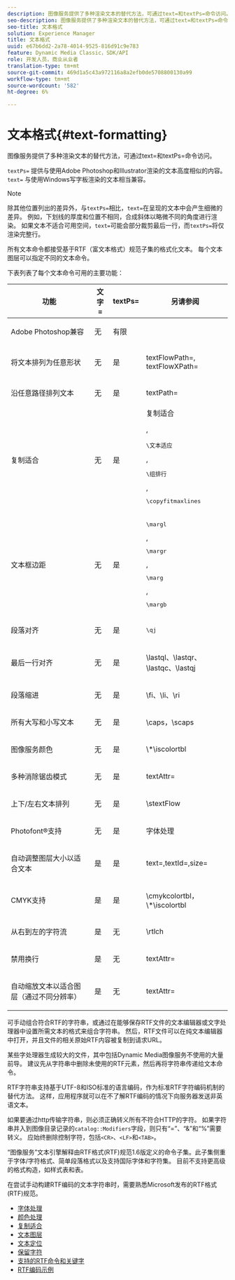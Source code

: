 ```yaml
---
description: 图像服务提供了多种渲染文本的替代方法，可通过text=和textPs=命令访问。
seo-description: 图像服务提供了多种渲染文本的替代方法，可通过text=和textPs=命令访问。
seo-title: 文本格式
solution: Experience Manager
title: 文本格式
uuid: e67b6dd2-2a78-4014-9525-816d91c9e783
feature: Dynamic Media Classic，SDK/API
role: 开发人员，商业从业者
translation-type: tm+mt
source-git-commit: 469d1a5c43a972116a8a2efb0de5708800130a99
workflow-type: tm+mt
source-wordcount: '582'
ht-degree: 6%

---
```



# 文本格式{#text-formatting}

图像服务提供了多种渲染文本的替代方法，可通过text=和textPs=命令访问。

`textPs=` 提供与使用Adobe Photoshop和Illustrator渲染的文本高度相似的内容。`text=` 与使用Windows写字板渲染的文本相当兼容。

>[!NOTE]
>
>除其他位置列出的差异外，与`textPs=`相比，`text=`在呈现的文本中会产生细微的差异。 例如，下划线的厚度和位置不相同，合成斜体以略微不同的角度进行渲染。 如果文本不适合可用空间，`text=`可能会部分裁剪最后一行，而`textPs=`将仅渲染完整行。

所有文本命令都接受基于RTF（富文本格式）规范子集的格式化文本。 每个文本图层可以指定不同的文本命令。

下表列表了每个文本命令可用的主要功能：

<table id="table_9C41CBDA94C24805B538E5049B0137C6"> 
 <thead> 
  <tr> 
   <th class="entry"> <b> 功能</b> </th> 
   <th class="entry"> <b> 文字=</b> </th> 
   <th class="entry"> <b> textPs=</b> </th> 
   <th class="entry"> <b> 另请参阅</b> </th> 
  </tr> 
 </thead>
 <tbody> 
  <tr> 
   <td> <p> Adobe Photoshop兼容 </p> </td> 
   <td> <p> 无 </p> </td> 
   <td> <p> 有限 </p> </td> 
   <td> <p> </p> </td> 
  </tr> 
  <tr> 
   <td> <p>将文本排列为任意形状 </p> </td> 
   <td> <p>无 </p> </td> 
   <td> <p>是 </p> </td> 
   <td> <p>textFlowPath=, textFlowXPath= </p> </td> 
  </tr> 
  <tr> 
   <td> <p>沿任意路径排列文本 </p> </td> 
   <td> <p>无 </p> </td> 
   <td> <p>是 </p> </td> 
   <td> <p>textPath= </p> </td> 
  </tr> 
  <tr> 
   <td> <p>复制适合 </p> </td> 
   <td> <p>无 </p> </td> 
   <td> <p>是 </p> </td> 
   <td> 复制适合 <p>, <pre>\文本适应</pre>, <pre>\组排行</pre>, <pre>\copyfitmaxlines</pre> </p> </td> 
  </tr> 
  <tr> 
   <td> <p>文本框边距 </p> </td> 
   <td> <p>无 </p> </td> 
   <td> <p>是 </p> </td> 
   <td> <p><pre>\margl</pre>, <pre>\margr</pre>, <pre>\marg</pre>, <pre>\margb</pre> </p> </td> 
  </tr> 
  <tr> 
   <td> <p>段落对齐 </p> </td> 
   <td> <p>无 </p> </td> 
   <td> <p>是 </p> </td> 
   <td> <p><pre>\qj</pre> </p> </td> 
  </tr> 
  <tr> 
   <td> <p>最后一行对齐 </p> </td> 
   <td> <p>无 </p> </td> 
   <td> <p>是 </p> </td> 
   <td> <p>\lastql、\lastqr、\lastqc、\lastqj </p> </td> 
  </tr> 
  <tr> 
   <td> <p>段落缩进 </p> </td> 
   <td> <p>无 </p> </td> 
   <td> <p>是 </p> </td> 
   <td> <p>\fi、\li、\ri </p> </td> 
  </tr> 
  <tr> 
   <td> <p>所有大写和小写文本 </p> </td> 
   <td> <p>无 </p> </td> 
   <td> <p>是 </p> </td> 
   <td> <p>\caps，\scaps </p> </td> 
  </tr> 
  <tr> 
   <td> <p>图像服务颜色 </p> </td> 
   <td> <p>无 </p> </td> 
   <td> <p>是 </p> </td> 
   <td> <p>\*\iscolortbl </p> </td> 
  </tr> 
  <tr> 
   <td> <p>多种消除锯齿模式 </p> </td> 
   <td> <p>无 </p> </td> 
   <td> <p>是 </p> </td> 
   <td> <p>textAttr= </p> </td> 
  </tr> 
  <tr> 
   <td> <p>上下/左右文本排列 </p> </td> 
   <td> <p>无 </p> </td> 
   <td> <p>是 </p> </td> 
   <td> <p>\stextFlow </p> </td> 
  </tr> 
  <tr> 
   <td> <p>Photofont®支持 </p> </td> 
   <td> <p>无 </p> </td> 
   <td> <p>是 </p> </td> 
   <td> 字体处理 </td> 
  </tr> 
  <tr> 
   <td> <p>自动调整图层大小以适合文本 </p> </td> 
   <td> <p>是 </p> </td> 
   <td> <p>是 </p> </td> 
   <td> <p>text=,textId=,size= </p> </td> 
  </tr> 
  <tr> 
   <td> <p>CMYK支持 </p> </td> 
   <td> <p>是 </p> </td> 
   <td> <p>是 </p> </td> 
   <td> <p>\cmykcolortbl， \*\iscolortbl </p> </td> 
  </tr> 
  <tr> 
   <td> <p>从右到左的字符流 </p> </td> 
   <td> <p>是 </p> </td> 
   <td> <p>无 </p> </td> 
   <td> <p>\rtlch </p> </td> 
  </tr> 
  <tr> 
   <td> <p>禁用换行 </p> </td> 
   <td> <p>是 </p> </td> 
   <td> <p>无 </p> </td> 
   <td> <p>textAttr= </p> </td> 
  </tr> 
  <tr> 
   <td> <p>自动缩放文本以适合图层（通过不同分辨率） </p> </td> 
   <td> <p>是 </p> </td> 
   <td> <p>无 </p> </td> 
   <td> <p>textAttr= </p> </td> 
  </tr> 
 </tbody> 
</table>

可手动组合符合RTF的字符串，或通过在能够保存RTF文件的文本编辑器或文字处理器中设置所需文本的格式来组合字符串。 然后，RTF文件可以在纯文本编辑器中打开，并且文件的相关原始RTF内容被复制到请求URL。

某些字处理器生成较大的文件，其中包括Dynamic Media图像服务不使用的大量前导。 建议先从字符串中删除未使用的RTF元素，然后再将字符串传递给文本命令。

RTF字符串支持基于UTF-8和ISO标准的语言编码，作为标准RTF字符编码机制的替代方法。 这样，应用程序就可以在不了解RTF编码的情况下向服务器发送非英语文本。

如果要通过http传输字符串，则必须正确转义所有不符合HTTP的字符。 如果字符串并入到图像目录记录的`catalog::Modifiers`字段，则只有“=”、“&amp;”和“%”需要转义。 应始终删除控制字符，包括`<CR>`、`<LF>`和`<TAB>`。

“图像服务”文本引擎解释由RTF格式(RTF)规范1.6版定义的命令子集。此子集侧重于字体/字符格式、简单段落格式以及支持国际字体和字符集。 目前不支持更高级的格式构造，如样式表和表。

在尝试手动构建RTF编码的文本字符串时，需要熟悉Microsoft发布的RTF格式(RTF)规范。

* [字体处理](r-font-handling.md)
* [颜色处理](r-color-handling.md)
* [复制适合](r-copy-fitting.md)
* [文本图层](r-text-layers.md)
* [文本定位](r-text-positioning.md)
* [保留字符](r-reserved-characters.md)
* [支持的RTF命令和关键字](c-supported-rtf-commands-and-keywords/c-supported-rtf-commands-and-keywords.md)
* [RTF编码示例](r-rtf-encoding-examples.md)
